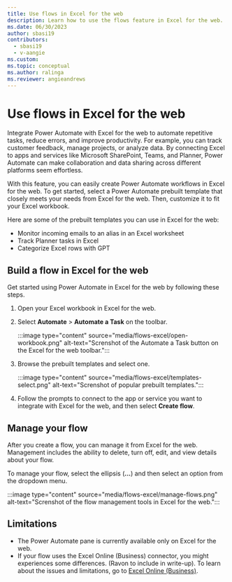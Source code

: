 ```yaml
---
title: Use flows in Excel for the web
description: Learn how to use the flows feature in Excel for the web.
ms.date: 06/30/2023
author: sbasi19
contributors:
  - sbasi19
  - v-aangie
ms.custom: 
ms.topic: conceptual
ms.author: ralinga
ms.reviewer: angieandrews
---
```


# Use flows in Excel for the web

Integrate Power Automate with Excel for the web to automate repetitive tasks, reduce errors, and improve productivity. For example, you can track customer feedback, manage projects, or analyze data. By connecting Excel to apps and services like Microsoft SharePoint, Teams, and Planner, Power Automate can make collaboration and data sharing across different platforms seem effortless.

With this feature, you can easily create Power Automate workflows in Excel for the web. To get started, select a Power Automate prebuilt template that closely meets your needs from Excel for the web. Then, customize it to fit your Excel workbook.

Here are some of the prebuilt templates you can use in Excel for the web:

- Monitor incoming emails to an alias in an Excel worksheet
- Track Planner tasks in Excel
- Categorize Excel rows with GPT

## Build a flow in Excel for the web

Get started using Power Automate in Excel for the web by following these steps.

1. Open your Excel workbook in Excel for the web.
1. Select **Automate** > **Automate a Task** on the toolbar. 

    :::image type="content" source="media/flows-excel/open-workbook.png" alt-text="Screnshot of the Automate a Task button on the Excel for the web toolbar.":::

1. Browse the prebuilt templates and select one.
 
    :::image type="content" source="media/flows-excel/templates-select.png" alt-text="Screnshot of popular prebuilt templates.":::

1. Follow the prompts to connect to the app or service you want to integrate with Excel for the web, and then select **Create flow**.

## Manage your flow

After you create a flow, you can manage it from Excel for the web. Management includes the ability to delete, turn off, edit, and view details about your flow.

To manage your flow, select the ellipsis (**...**) and then select an option from the dropdown menu.

:::image type="content" source="media/flows-excel/manage-flows.png" alt-text="Screnshot of the flow management tools in Excel for the web.":::

## Limitations

- The Power Automate pane is currently available only on Excel for the web.
- If your flow uses the Excel Online (Business) connector, you might experiences some differences. (Ravon to include in write-up). To learn about the issues and limitations, go to [Excel Online (Business)](/connectors/excelonlinebusiness#general-known-issues-and-limitations).

